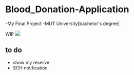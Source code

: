 # Blood_Donation-Application
-My Final Project
-MUT University[bachelor's degree]

WIP 
![](https://us-central1-progress-markdown.cloudfunctions.net/progress/80)





## to do 
- show my reserve
- SCH notification
